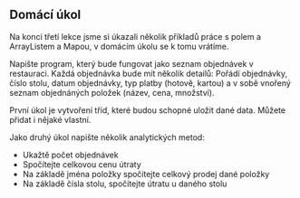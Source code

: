 ## Domácí úkol

Na konci třetí lekce jsme si úkazali několik příkladů práce s polem a ArrayListem a Mapou, v domácím úkolu se k tomu vrátíme. 

Napište program, který bude fungovat jako seznam objednávek v restauraci. Každá objednávka bude mít několik detailů: Pořádí objednávky, číslo stolu, datum objednávky, typ platby (hotově, kartou) a v sobě vnořený seznam objednáných položek (název, cena, množství). 

První úkol je vytvoření tříd, které budou schopné uložit dané data. Můžete přidat i nějaké vlastní.

Jako druhý úkol napište několik analytických metod:
- Ukažtě počet objednávek
- Spočítejte celkovou cenu útraty
- Na základě jména položky spočítejte celkový prodej dané položky
- Na základě čísla stolu, spočítejte útratu u daného stolu
